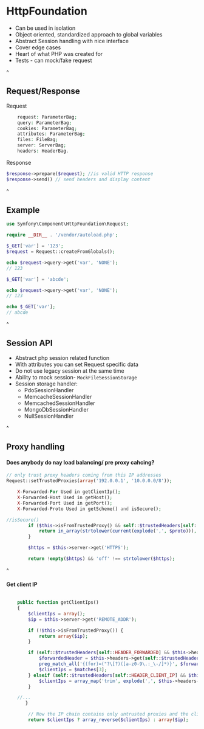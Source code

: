 # HttpFoundation
- Can be used in isolation
- Object oriented, standardized approach to global variables
- Abstract Session handling with nice interface
- Cover edge cases 
- Heart of what PHP was created for
- Tests - can mock/fake request


^

## Request/Response

Request
```php
    request: ParameterBag;
    query: ParameterBag;
    cookies: ParameterBag;
    attributes: ParameterBag;
    files: FileBag;
    server: ServerBag;
    headers: HeaderBag.
```
   
Response
```php
$response->prepare($request); //is valid HTTP response
$response->send() // send headers and display content
```

^

## Example

```php
use Symfony\Component\HttpFoundation\Request;

require __DIR__ . '/vendor/autoload.php';

$_GET['var'] = '123';
$request = Request::createFromGlobals();

echo $request->query->get('var', 'NONE');
// 123

$_GET['var'] = 'abcde';

echo $request->query->get('var', 'NONE');
// 123

echo $_GET['var'];
// abcde

```

^

## Session API

- Abstract php session related function
- With attributes you can set Request specific data
- Do not use legacy session at the same time
- Ability to mock session- `MockFileSessionStorage`
- Session storage handler:
    - PdoSessionHandler
    - MemcacheSessionHandler
    - MemcachedSessionHandler
    - MongoDbSessionHandler
    - NullSessionHandler

^

## Proxy handling

#### Does anybody do nay load balancing/ pre proxy cahcing?

```php
// only trust proxy headers coming from this IP addresses
Request::setTrustedProxies(array('192.0.0.1', '10.0.0.0/8'));
```

```php
    X-Forwarded-For Used in getClientIp();
    X-Forwarded-Host Used in getHost();
    X-Forwarded-Port Used in getPort();
    X-Forwarded-Proto Used in getScheme() and isSecure();
```

```php
//isSecure()
        if ($this->isFromTrustedProxy() && self::$trustedHeaders[self::HEADER_CLIENT_PROTO] && $proto = $this->headers->get(self::$trustedHeaders[self::HEADER_CLIENT_PROTO])) {
            return in_array(strtolower(current(explode(',', $proto))), array('https', 'on', 'ssl', '1'));
        }

        $https = $this->server->get('HTTPS');

        return !empty($https) && 'off' !== strtolower($https);
```

^

#### Get client IP

```php

    public function getClientIps()
    {
        $clientIps = array();
        $ip = $this->server->get('REMOTE_ADDR');

        if (!$this->isFromTrustedProxy()) {
            return array($ip);
        }

        if (self::$trustedHeaders[self::HEADER_FORWARDED] && $this->headers->has(self::$trustedHeaders[self::HEADER_FORWARDED])) {
            $forwardedHeader = $this->headers->get(self::$trustedHeaders[self::HEADER_FORWARDED]);
            preg_match_all('{(for)=("?\[?)([a-z0-9\.:_\-/]*)}', $forwardedHeader, $matches);
            $clientIps = $matches[3];
        } elseif (self::$trustedHeaders[self::HEADER_CLIENT_IP] && $this->headers->has(self::$trustedHeaders[self::HEADER_CLIENT_IP])) {
            $clientIps = array_map('trim', explode(',', $this->headers->get(self::$trustedHeaders[self::HEADER_CLIENT_IP])));
        }

    //...
       }

        // Now the IP chain contains only untrusted proxies and the client IP
        return $clientIps ? array_reverse($clientIps) : array($ip);
```
